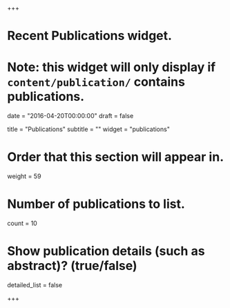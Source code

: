 +++
# Recent Publications widget.
# Note: this widget will only display if `content/publication/` contains publications.

date = "2016-04-20T00:00:00"
draft = false

title = "Publications"
subtitle = ""
widget = "publications"

# Order that this section will appear in.
weight = 59

# Number of publications to list.
count = 10 

# Show publication details (such as abstract)? (true/false)
detailed_list = false

+++
